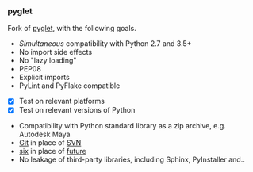 ### pyglet

Fork of [pyglet](http://www.pyglet.org/), with the following goals.

- *Simultaneous* compatibility with Python 2.7 and 3.5+
- No import side effects
- No "lazy loading"
- PEP08
- Explicit imports
- PyLint and PyFlake compatible
- [x] Test on relevant platforms
- [x] Test on relevant versions of Python
- Compatibility with Python standard library as a zip archive, e.g. Autodesk Maya
- [Git]() in place of [SVN]()
- [six]() in place of [future]()
- No leakage of third-party libraries, including Sphinx, PyInstaller and..
